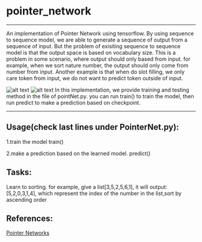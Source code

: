 # pointer_network
--------------------------------------------------------------------
An implementation of Pointer Network using tensorflow. By using sequence to sequence model, we are able to generate a sequence of output from a sequence of input. But the problem of exisiting sequence to sequence model is that the output space is based on vocabulary size. This is a problem in some scenario, where output should only based from input. for example, when we sort nature number, the output should only come from number from input. Another example is that when do slot filling, we only care token from input, we do not want to predict token outside of input.

![alt text](https://github.com/brightmart/pointer_network/blob/master/pointer_network.JPG)
![alt text](https://github.com/brightmart/pointer_network/blob/master/pointer_network2.JPG)
In this implementation, we provide training and testing method in the file of pointNet.py. you can run train() to train the model, then run predict to make a prediction based on checkpoint.

--------------------------------------------------------------------
Usage(check last lines under PointerNet.py):
--------------------------------------------------------------------
1.train the model
train()

2.make a prediction based on the learned model.
predict()



Tasks:
--------------------------------------------------------------------
Learn to sorting.
for example, give a list[3,5,2,5,6,1], it will output:[5,2,0,3,1,4],
which represent the index of the number in the list,sort by ascending order



References:
--------------------------------------------------------------------
<a href='https://arxiv.org/abs/1506.03134'>Pointer Networks</a>

